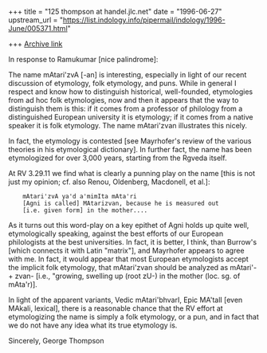 +++
title = "125 thompson at handel.jlc.net"
date = "1996-06-27"
upstream_url = "https://list.indology.info/pipermail/indology/1996-June/005371.html"

+++
[Archive link](https://list.indology.info/pipermail/indology/1996-June/005371.html)

In response to Ramukumar [nice palindrome]:

The name mAtari'zvA [-an] is interesting, especially in light of our recent
discussion of etymology, folk etymology, and puns.  While in general I
respect and know how to distinguish historical, well-founded, etymologies
from ad hoc folk etymologies, now and then it appears that the way to
distinguish them is this: if it comes from a professor of philology from a
distinguished European university it is etymology; if it comes from a
native speaker it is folk etymology.  The name mAtari'zvan illustrates this
nicely.

In fact, the etymology is contested [see Mayrhofer's review of the various
theories in his etymological dictionary].  In further fact, the name has
been etymologized for over 3,000 years, starting from the Rgveda itself.

At RV 3.29.11 we find what is clearly a punning play on the name [this is
not just my opinion; cf. also Renou, Oldenberg, Macdonell, et al.]:

        mAtari'zvA ya'd a'mimIta mAta'ri
        [Agni is called] MAtarizvan, because he is measured out
        [i.e. given form] in the mother....

As it turns out this word-play on a key epithet of Agni holds up quite
well, etymologically speaking, against the best efforts of our European
philologists at the best universities.  In fact, it is better, I think,
than Burrow's [which connects it with Latin "matrix"], and Mayrhofer
appears to agree with me. In fact, it would appear that most European
etymologists accept the implicit folk etymology, that mAtari'zvan should be
analyzed as mAtari'- + zvan- [i.e., "growing, swelling up (root zU-) in the
mother (loc. sg. of mAta'r)].

In light of the apparent variants, Vedic mAtari'bhvarI, Epic MA'talI [even
MAkali, lexical], there is a reasonable chance that the RV effort at
etymologizing the name is simply a folk etymology, or a pun, and in fact
that we do not have any idea what its true etymology is.

Sincerely,
George Thompson







